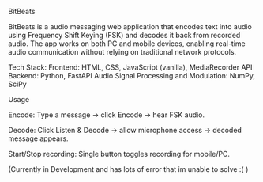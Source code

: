 BitBeats 

BitBeats is a audio messaging web application that encodes text into audio using Frequency Shift Keying (FSK) and decodes it back from recorded audio. The app works on both PC and mobile devices, enabling real-time audio communication without relying on traditional network protocols.

Tech Stack:
Frontend: HTML, CSS, JavaScript (vanilla), MediaRecorder API
Backend: Python, FastAPI
Audio Signal Processing and Modulation: NumPy, SciPy


Usage

Encode: Type a message → click Encode → hear FSK audio.

Decode: Click Listen & Decode → allow microphone access → decoded message appears.

Start/Stop recording: Single button toggles recording for mobile/PC.

(Currently in Development and has lots of error that im unable to solve :( ) 
